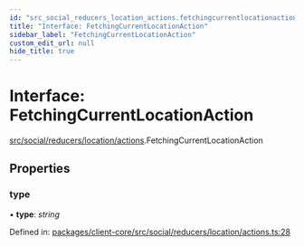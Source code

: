 ```yaml
---
id: "src_social_reducers_location_actions.fetchingcurrentlocationaction"
title: "Interface: FetchingCurrentLocationAction"
sidebar_label: "FetchingCurrentLocationAction"
custom_edit_url: null
hide_title: true
---
```


# Interface: FetchingCurrentLocationAction

[src/social/reducers/location/actions](../modules/src_social_reducers_location_actions.md).FetchingCurrentLocationAction

## Properties

### type

• **type**: *string*

Defined in: [packages/client-core/src/social/reducers/location/actions.ts:28](https://github.com/xr3ngine/xr3ngine/blob/716a06460/packages/client-core/src/social/reducers/location/actions.ts#L28)

